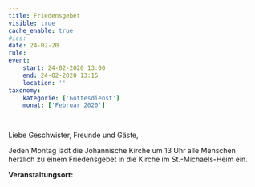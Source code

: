 ```yaml
---
title: Friedensgebet
visible: true
cache_enable: true
#ics: 
date: 24-02-20
rule: 
event:
	start: 24-02-2020 13:00
	end: 24-02-2020 13:15
	location: ''
taxonomy:
	kategorie: ['Gottesdienst']
	monat: ['Februar 2020']

---
```

Liebe Geschwister, Freunde und Gäste,

Jeden Montag lädt die Johannische Kirche um 13 Uhr alle Menschen herzlich zu einem Friedensgebet in die Kirche im St.-Michaels-Heim ein.



**Veranstaltungsort:** 

